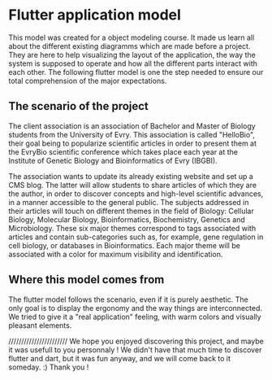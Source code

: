 # Flutter application model

This model was created for a object modeling course. 
It made us learn all about the different existing diagramms which are made before a project.
They are here to help visualizing the layout of the application, the way the system is supposed to operate and how all the different parts interact with each other.
The following flutter model is one the step needed to ensure our total comprehension of the major expectations.

## The scenario of the project

The client association is an association of Bachelor and Master of Biology students from the University of Evry. This association is called "HelloBio", their goal being to popularize scientific articles in order to present them at the EvryBio scientific conference which takes place each year at the Institute of Genetic Biology and Bioinformatics of Evry (IBGBI).

The association wants to update its already existing website and set up a CMS blog. The latter will allow students to share articles of which they are the author, in order to discover concepts and high-level scientific advances, in a manner accessible to the general public. The subjects addressed in their articles will touch on different themes in the field of Biology: Cellular Biology, Molecular Biology, Bioinformatics, Biochemistry, Genetics and Microbiology. These six major themes correspond to tags associated with articles and contain sub-categories such as, for example, gene regulation in cell biology, or databases in Bioinformatics. Each major theme will be associated with a color for maximum visibility and identification.

## Where this model comes from

The flutter model follows the scenario, even if it is purely aesthetic. The only goal is to display the ergonomy and the way things are interconnected.
We tried to give it a "real application" feeling, with warm colors and visually pleasant elements.


///////////////////////
We hope you enjoyed discovering this project, and maybe it was usefull to you personnaly ! 
We didn't have that much time to discover flutter and dart, but it was fun anyway, and we will come back to it someday. :)
Thank you !
